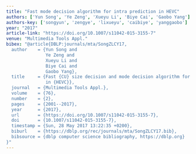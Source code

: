```yaml
---
title: "Fast mode decision algorithm for intra prediction in HEVC"
authors: ['Yun Song', 'Ye Zeng', 'Xueyu Li', 'Biye Cai', 'Gaobo Yang']
authors-key: ['songyun', 'zengye', 'lixueyu', 'caibiye', 'yanggaobo']
year: "2017"
article-link: "https://doi.org/10.1007/s11042-015-3155-7"
venue: "Multimedia Tools Appl."
bibex: "@article{DBLP:journals/mta/SongZLCY17,
  author    = {Yun Song and
               Ye Zeng and
               Xueyu Li and
               Biye Cai and
               Gaobo Yang},
  title     = {Fast {CU} size decision and mode decision algorithm for intra prediction
               in {HEVC}},
  journal   = {Multimedia Tools Appl.},
  volume    = {76},
  number    = {2},
  pages     = {2001--2017},
  year      = {2017},
  url       = {https://doi.org/10.1007/s11042-015-3155-7},
  doi       = {10.1007/s11042-015-3155-7},
  timestamp = {Sun, 28 May 2017 13:22:35 +0200},
  biburl    = {https://dblp.org/rec/journals/mta/SongZLCY17.bib},
  bibsource = {dblp computer science bibliography, https://dblp.org}
}"
---
```

